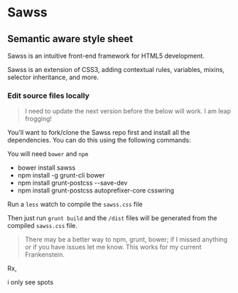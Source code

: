 # Sawss
## **S**emantic **aw**are **s**tyle **s**heet

Sawss is an intuitive front-end framework for HTML5 development.

Sawss is an extension of CSS3, adding contextual rules, variables, mixins, selector inheritance, and more.

### Edit source files locally

> I need to update the next version before the below will work. I am leap frogging!

You'll want to fork/clone the Sawss repo first and install all the dependencies. You can do this using the following commands:

You will need `bower` and `npm`

* bower install sawss
* npm install -g grunt-cli bower
* npm install grunt-postcss --save-dev
* npm install grunt-postcss autoprefixer-core csswring

Run a `less` watch to compile the `sawss.css` file

Then just run `grunt build` and the `/dist` files will be generated from the compiled `sawss.css` file.  

> There may be a better way to npm, grunt, bower; if I missed anything or if you have issues let me know. This works for my current Frankenstein.

Rx,

i only see spots
